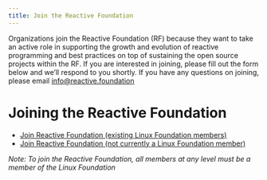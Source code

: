 ```yaml
---
title: Join the Reactive Foundation
---
```


Organizations join the Reactive Foundation (RF) because they want to take an active role in supporting the growth and evolution of reactive programming and best practices on top of sustaining the open source projects within the RF. If you are interested in joining, please fill out the form below and we’ll respond to you shortly. If you have any questions on joining, please email info@reactive.foundation

# Joining the Reactive Foundation

* [Join Reactive Foundation (existing Linux Foundation members)](https://na3.docusign.net/Member/PowerFormSigning.aspx?PowerFormId=f8d25764-d704-4fcb-9fbc-1fb02e253a92&env=na3-eu1&v=2)
* [Join Reactive Foundation (not currently a Linux Foundation member)](https://na3.docusign.net/Member/PowerFormSigning.aspx?PowerFormId=8fe2cfb5-0134-4286-ab90-ae56b0ba75cf&env=na3-eu1&v=2)

*Note: To join the Reactive Foundation, all members at any level must be a member of the Linux Foundation*
